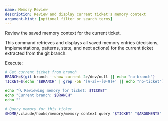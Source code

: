 ```yaml
---
name: Memory Review
description: Review and display current ticket's memory context
argument-hint: [optional filter or search terms]
---
```


Review the saved memory context for the current ticket.

This command retrieves and displays all saved memory entries (decisions, implementations, patterns, state, and next actions) for the current ticket extracted from the git branch.

Execute:
```bash
# Get current ticket from branch
BRANCH=$(git branch --show-current 2>/dev/null || echo "no-branch")
TICKET=$(echo "$BRANCH" | grep -oE '[A-Z]+-[0-9]+' || echo "no-ticket")

echo "🔍 Reviewing memory for ticket: $TICKET"
echo "Current branch: $BRANCH"
echo ""

# Query memory for this ticket
$HOME/.claude/hooks/memory/memory context query "$TICKET" "$ARGUMENTS"
```